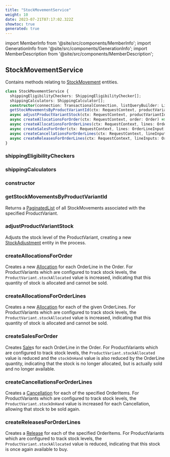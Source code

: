 ```yaml
---
title: "StockMovementService"
weight: 10
date: 2023-07-21T07:17:02.322Z
showtoc: true
generated: true
---
```

<!-- This file was generated from the Vendure source. Do not modify. Instead, re-run the "docs:build" script -->
import MemberInfo from '@site/src/components/MemberInfo';
import GenerationInfo from '@site/src/components/GenerationInfo';
import MemberDescription from '@site/src/components/MemberDescription';


## StockMovementService

<GenerationInfo sourceFile="packages/core/src/service/services/stock-movement.service.ts" sourceLine="43" packageName="@vendure/core" />

Contains methods relating to <a href='/docs/reference/typescript-api/entities/stock-movement#stockmovement'>StockMovement</a> entities.

```ts title="Signature"
class StockMovementService {
  shippingEligibilityCheckers: ShippingEligibilityChecker[];
  shippingCalculators: ShippingCalculator[];
  constructor(connection: TransactionalConnection, listQueryBuilder: ListQueryBuilder, globalSettingsService: GlobalSettingsService, stockLevelService: StockLevelService, eventBus: EventBus, stockLocationService: StockLocationService, configService: ConfigService)
  getStockMovementsByProductVariantId(ctx: RequestContext, productVariantId: ID, options: StockMovementListOptions) => Promise<PaginatedList<StockMovement>>;
  async adjustProductVariantStock(ctx: RequestContext, productVariantId: ID, stockOnHandNumberOrInput: number | StockLevelInput[]) => Promise<StockAdjustment[]>;
  async createAllocationsForOrder(ctx: RequestContext, order: Order) => Promise<Allocation[]>;
  async createAllocationsForOrderLines(ctx: RequestContext, lines: OrderLineInput[]) => Promise<Allocation[]>;
  async createSalesForOrder(ctx: RequestContext, lines: OrderLineInput[]) => Promise<Sale[]>;
  async createCancellationsForOrderLines(ctx: RequestContext, lineInputs: OrderLineInput[]) => Promise<Cancellation[]>;
  async createReleasesForOrderLines(ctx: RequestContext, lineInputs: OrderLineInput[]) => Promise<Release[]>;
}
```

<div className="members-wrapper">

### shippingEligibilityCheckers

<MemberInfo kind="property" type="<a href='/docs/reference/typescript-api/shipping/shipping-eligibility-checker#shippingeligibilitychecker'>ShippingEligibilityChecker</a>[]"   />


### shippingCalculators

<MemberInfo kind="property" type="<a href='/docs/reference/typescript-api/shipping/shipping-calculator#shippingcalculator'>ShippingCalculator</a>[]"   />


### constructor

<MemberInfo kind="method" type="(connection: <a href='/docs/reference/typescript-api/data-access/transactional-connection#transactionalconnection'>TransactionalConnection</a>, listQueryBuilder: <a href='/docs/reference/typescript-api/data-access/list-query-builder#listquerybuilder'>ListQueryBuilder</a>, globalSettingsService: <a href='/docs/reference/typescript-api/services/global-settings-service#globalsettingsservice'>GlobalSettingsService</a>, stockLevelService: <a href='/docs/reference/typescript-api/services/stock-level-service#stocklevelservice'>StockLevelService</a>, eventBus: <a href='/docs/reference/typescript-api/events/event-bus#eventbus'>EventBus</a>, stockLocationService: StockLocationService, configService: ConfigService) => StockMovementService"   />


### getStockMovementsByProductVariantId

<MemberInfo kind="method" type="(ctx: <a href='/docs/reference/typescript-api/request/request-context#requestcontext'>RequestContext</a>, productVariantId: <a href='/docs/reference/typescript-api/common/id#id'>ID</a>, options: StockMovementListOptions) => Promise&#60;<a href='/docs/reference/typescript-api/common/paginated-list#paginatedlist'>PaginatedList</a>&#60;<a href='/docs/reference/typescript-api/entities/stock-movement#stockmovement'>StockMovement</a>&#62;&#62;"   />

Returns a <a href='/docs/reference/typescript-api/common/paginated-list#paginatedlist'>PaginatedList</a> of all StockMovements associated with the specified ProductVariant.
### adjustProductVariantStock

<MemberInfo kind="method" type="(ctx: <a href='/docs/reference/typescript-api/request/request-context#requestcontext'>RequestContext</a>, productVariantId: <a href='/docs/reference/typescript-api/common/id#id'>ID</a>, stockOnHandNumberOrInput: number | StockLevelInput[]) => Promise&#60;<a href='/docs/reference/typescript-api/entities/stock-movement#stockadjustment'>StockAdjustment</a>[]&#62;"   />

Adjusts the stock level of the ProductVariant, creating a new <a href='/docs/reference/typescript-api/entities/stock-movement#stockadjustment'>StockAdjustment</a> entity
in the process.
### createAllocationsForOrder

<MemberInfo kind="method" type="(ctx: <a href='/docs/reference/typescript-api/request/request-context#requestcontext'>RequestContext</a>, order: <a href='/docs/reference/typescript-api/entities/order#order'>Order</a>) => Promise&#60;<a href='/docs/reference/typescript-api/entities/stock-movement#allocation'>Allocation</a>[]&#62;"   />

Creates a new <a href='/docs/reference/typescript-api/entities/stock-movement#allocation'>Allocation</a> for each OrderLine in the Order. For ProductVariants
which are configured to track stock levels, the `ProductVariant.stockAllocated` value is
increased, indicating that this quantity of stock is allocated and cannot be sold.
### createAllocationsForOrderLines

<MemberInfo kind="method" type="(ctx: <a href='/docs/reference/typescript-api/request/request-context#requestcontext'>RequestContext</a>, lines: OrderLineInput[]) => Promise&#60;<a href='/docs/reference/typescript-api/entities/stock-movement#allocation'>Allocation</a>[]&#62;"   />

Creates a new <a href='/docs/reference/typescript-api/entities/stock-movement#allocation'>Allocation</a> for each of the given OrderLines. For ProductVariants
which are configured to track stock levels, the `ProductVariant.stockAllocated` value is
increased, indicating that this quantity of stock is allocated and cannot be sold.
### createSalesForOrder

<MemberInfo kind="method" type="(ctx: <a href='/docs/reference/typescript-api/request/request-context#requestcontext'>RequestContext</a>, lines: OrderLineInput[]) => Promise&#60;<a href='/docs/reference/typescript-api/entities/stock-movement#sale'>Sale</a>[]&#62;"   />

Creates <a href='/docs/reference/typescript-api/entities/stock-movement#sale'>Sale</a>s for each OrderLine in the Order. For ProductVariants
which are configured to track stock levels, the `ProductVariant.stockAllocated` value is
reduced and the `stockOnHand` value is also reduced by the OrderLine quantity, indicating
that the stock is no longer allocated, but is actually sold and no longer available.
### createCancellationsForOrderLines

<MemberInfo kind="method" type="(ctx: <a href='/docs/reference/typescript-api/request/request-context#requestcontext'>RequestContext</a>, lineInputs: OrderLineInput[]) => Promise&#60;<a href='/docs/reference/typescript-api/entities/stock-movement#cancellation'>Cancellation</a>[]&#62;"   />

Creates a <a href='/docs/reference/typescript-api/entities/stock-movement#cancellation'>Cancellation</a> for each of the specified OrderItems. For ProductVariants
which are configured to track stock levels, the `ProductVariant.stockOnHand` value is
increased for each Cancellation, allowing that stock to be sold again.
### createReleasesForOrderLines

<MemberInfo kind="method" type="(ctx: <a href='/docs/reference/typescript-api/request/request-context#requestcontext'>RequestContext</a>, lineInputs: OrderLineInput[]) => Promise&#60;<a href='/docs/reference/typescript-api/entities/stock-movement#release'>Release</a>[]&#62;"   />

Creates a <a href='/docs/reference/typescript-api/entities/stock-movement#release'>Release</a> for each of the specified OrderItems. For ProductVariants
which are configured to track stock levels, the `ProductVariant.stockAllocated` value is
reduced, indicating that this stock is once again available to buy.


</div>
